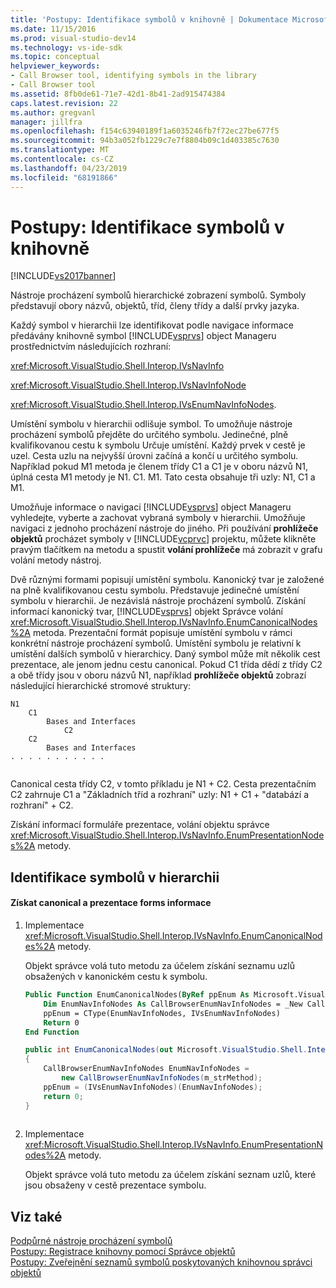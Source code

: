 ```yaml
---
title: 'Postupy: Identifikace symbolů v knihovně | Dokumentace Microsoftu'
ms.date: 11/15/2016
ms.prod: visual-studio-dev14
ms.technology: vs-ide-sdk
ms.topic: conceptual
helpviewer_keywords:
- Call Browser tool, identifying symbols in the library
- Call Browser tool
ms.assetid: 8fb0de61-71e7-42d1-8b41-2ad915474384
caps.latest.revision: 22
ms.author: gregvanl
manager: jillfra
ms.openlocfilehash: f154c63940189f1a6035246fb7f72ec27be677f5
ms.sourcegitcommit: 94b3a052fb1229c7e7f8804b09c1d403385c7630
ms.translationtype: MT
ms.contentlocale: cs-CZ
ms.lasthandoff: 04/23/2019
ms.locfileid: "68191866"
---
```

# <a name="how-to-identify-symbols-in-a-library"></a>Postupy: Identifikace symbolů v knihovně
[!INCLUDE[vs2017banner](../../includes/vs2017banner.md)]

Nástroje procházení symbolů hierarchické zobrazení symbolů. Symboly představují obory názvů, objektů, tříd, členy třídy a další prvky jazyka.  
  
 Každý symbol v hierarchii lze identifikovat podle navigace informace předávány knihovně symbol [!INCLUDE[vsprvs](../../includes/vsprvs-md.md)] object Manageru prostřednictvím následujících rozhraní:  
  
 <xref:Microsoft.VisualStudio.Shell.Interop.IVsNavInfo>  
  
 <xref:Microsoft.VisualStudio.Shell.Interop.IVsNavInfoNode>  
  
 <xref:Microsoft.VisualStudio.Shell.Interop.IVsEnumNavInfoNodes>.  
  
 Umístění symbolu v hierarchii odlišuje symbol. To umožňuje nástroje procházení symbolů přejděte do určitého symbolu. Jedinečné, plně kvalifikovanou cestu k symbolu Určuje umístění. Každý prvek v cestě je uzel. Cesta uzlu na nejvyšší úrovni začíná a končí u určitého symbolu. Například pokud M1 metoda je členem třídy C1 a C1 je v oboru názvů N1, úplná cesta M1 metody je N1. C1. M1. Tato cesta obsahuje tři uzly: N1, C1 a M1.  
  
 Umožňuje informace o navigaci [!INCLUDE[vsprvs](../../includes/vsprvs-md.md)] object Manageru vyhledejte, vyberte a zachovat vybraná symboly v hierarchii. Umožňuje navigaci z jednoho procházení nástroje do jiného. Při používání **prohlížeče objektů** procházet symboly v [!INCLUDE[vcprvc](../../includes/vcprvc-md.md)] projektu, můžete klikněte pravým tlačítkem na metodu a spustit **volání prohlížeče** má zobrazit v grafu volání metody nástroj.  
  
 Dvě různými formami popisují umístění symbolu. Kanonický tvar je založené na plně kvalifikovanou cestu symbolu. Představuje jedinečné umístění symbolu v hierarchii. Je nezávislá nástroje procházení symbolů. Získání informací kanonický tvar, [!INCLUDE[vsprvs](../../includes/vsprvs-md.md)] objekt Správce volání <xref:Microsoft.VisualStudio.Shell.Interop.IVsNavInfo.EnumCanonicalNodes%2A> metoda. Prezentační formát popisuje umístění symbolu v rámci konkrétní nástroje procházení symbolů. Umístění symbolu je relativní k umístění dalších symbolů v hierarchicy. Daný symbol může mít několik cest prezentace, ale jenom jednu cestu canonical. Pokud C1 třída dědí z třídy C2 a obě třídy jsou v oboru názvů N1, například **prohlížeče objektů** zobrazí následující hierarchické stromové struktury:  
  
```  
N1  
    C1  
        Bases and Interfaces  
            C2  
    C2  
        Bases and Interfaces  
. . . . . . . . . . .  
  
```  
  
 Canonical cesta třídy C2, v tomto příkladu je N1 + C2. Cesta prezentačním C2 zahrnuje C1 a "Základních tříd a rozhraní" uzly: N1 + C1 + "databází a rozhraní" + C2.  
  
 Získání informací formuláře prezentace, volání objektu správce <xref:Microsoft.VisualStudio.Shell.Interop.IVsNavInfo.EnumPresentationNodes%2A> metody.  
  
## <a name="identifying-a-symbol-in-the-hierarchy"></a>Identifikace symbolů v hierarchii  
  
#### <a name="to-obtain-canonical-and-presentation-forms-information"></a>Získat canonical a prezentace forms informace  
  
1. Implementace <xref:Microsoft.VisualStudio.Shell.Interop.IVsNavInfo.EnumCanonicalNodes%2A> metody.  
  
     Objekt správce volá tuto metodu za účelem získání seznamu uzlů obsažených v kanonickém cestu k symbolu.  
  
    ```vb  
    Public Function EnumCanonicalNodes(ByRef ppEnum As Microsoft.VisualStudio.Shell.Interop.IVsEnumNavInfoNodes) As Integer  
        Dim EnumNavInfoNodes As CallBrowserEnumNavInfoNodes = _New CallBrowserEnumNavInfoNodes(m_strMethod)  
        ppEnum = CType(EnumNavInfoNodes, IVsEnumNavInfoNodes)  
        Return 0  
    End Function  
    ```  
  
    ```csharp  
    public int EnumCanonicalNodes(out Microsoft.VisualStudio.Shell.Interop.IVsEnumNavInfoNodes ppEnum)  
    {  
        CallBrowserEnumNavInfoNodes EnumNavInfoNodes =  
            new CallBrowserEnumNavInfoNodes(m_strMethod);  
        ppEnum = (IVsEnumNavInfoNodes)(EnumNavInfoNodes);  
        return 0;  
    }  
  
    ```  
  
2. Implementace <xref:Microsoft.VisualStudio.Shell.Interop.IVsNavInfo.EnumPresentationNodes%2A> metody.  
  
     Objekt správce volá tuto metodu za účelem získání seznam uzlů, které jsou obsaženy v cestě prezentace symbolu.  
  
## <a name="see-also"></a>Viz také  
 [Podpůrné nástroje procházení symbolů](../../extensibility/internals/supporting-symbol-browsing-tools.md)   
 [Postupy: Registrace knihovny pomocí Správce objektů](../../extensibility/internals/how-to-register-a-library-with-the-object-manager.md)   
 [Postupy: Zveřejnění seznamů symbolů poskytovaných knihovnou správci objektů](../../extensibility/internals/how-to-expose-lists-of-symbols-provided-by-the-library-to-the-object-manager.md)

